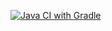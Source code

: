 [![Java CI with Gradle](https://github.com/olesyagrishina/Idea02/actions/workflows/gradle.yml/badge.svg)](https://github.com/olesyagrishina/Idea02/actions/workflows/gradle.yml)